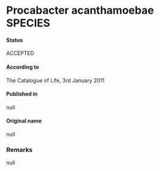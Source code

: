 # Procabacter acanthamoebae SPECIES

#### Status
ACCEPTED

#### According to
The Catalogue of Life, 3rd January 2011

#### Published in
null

#### Original name
null

### Remarks
null
